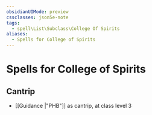 ```yaml
---
obsidianUIMode: preview
cssclasses: json5e-note
tags:
  - spell\List\Subclass\College Of Spirits
aliases:
  - Spells for College of Spirits
---
```

# Spells for College of Spirits

## Cantrip

- [[Guidance \|"PHB"]] as cantrip, at class level 3

